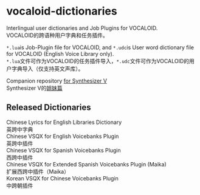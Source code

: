 # vocaloid-dictionaries
Interlingual user dictionaries and Job Plugins for VOCALOID.   
VOCALOID的跨语种用户字典和任务插件。  
  
`*.lua`is Job-Plugin file for VOCALOID, and `*.udc`is User word dictionary file for VOCALOID (English Voice Library only).   
`*.lua`文件可作为VOCALOID的任务插件导入，`*.udc`文件可作为VOCALOID的用户字典导入（仅支持英文声库）。
  
Companion repository [for Synthesizer V](https://github.com/Slidingwall/synthv-dictionaries)  
Synthesizer V的[姐妹篇](https://github.com/Slidingwall/synthv-dictionaries) 
  
## Released Dictionaries
Chinese Lyrics for English Libraries Dictionary  
英跨中字典  
Chinese VSQX for English Voicebanks Plugin  
英跨中插件  
Chinese VSQX for Spanish Voicebanks Plugin  
西跨中插件  
Chinese VSQX for Extended Spanish Voicebanks Plugin (Maika)  
扩展西跨中插件（Maika）  
Korean VSQX for Chinese Voicebanks Plugin  
中跨朝插件 
